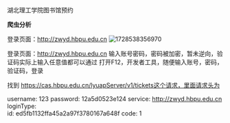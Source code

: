 
湖北理工学院图书馆预约

**爬虫分析**

登录页面：http://zwyd.hbpu.edu.cn
![1728538356970](https://github.com/user-attachments/assets/a9c21662-d7dd-4b5b-958e-497dd2b6ba43)



登录页面：http://zwyd.hbpu.edu.cn
输入账号密码，密码被加密，暂未逆向，验证码实际上输入任意值都可以通过
打开F12，开发者工具，随便输入账号，密码，验证码，登录

找到
https://cas.hbpu.edu.cn/lyuapServer/v1/tickets这个请求，里面请求头为

username:	123
password:	12a5d0523e124
service:	http://zwyd.hbpu.edu.cn
loginType:	
id:	ed5fb1132ffa45a2a97f3780167a648f
code:	1
